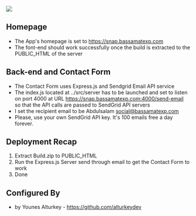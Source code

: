 ![](walkthrough.gif)
## Homepage
* The App's homepage is set to https://snap.bassamatexp.com
* The font-end should work successfully once the build is extracted to the PUBLIC_HTML of the server
## Back-end and Contact Form
* The Contact Form uses Express.js and Sendgrid Email API service
* The index.js located at ../src/server has to be launched and set to listen on port 4000 at URL https://snap.bassamatexp.com:4000/send-email so that the API calls are passed to SendGrid API servers
* I set the recipient email to be Abdulsalam <social@bassamatexp.com>
* Please, use your own SendGrid API key. It's 100 emails free a day forever.
## Deployment Recap
1. Extract Build.zip to PUBLIC_HTML
2. Run the Express.js Server send through email to get the Contact Form to work
3. Done
## Configured By
* by Younes Alturkey - https://github.com/alturkeydev
